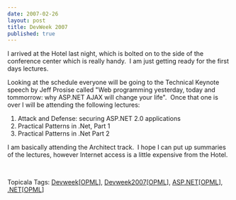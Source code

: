 ```yaml
--- 
date: 2007-02-26
layout: post
title: DevWeek 2007
published: true
---
```

<p>I arrived at the Hotel last night, which is bolted on to the side of the conference center which is really handy.  I am just getting ready for the first days lectures.</p> <p>Looking at the schedule everyone will be going to the Technical Keynote speech by Jeff Prosise called "Web programming yesterday, today and tommorrow: why ASP.NET AJAX will change your life".  Once that one is over I will be attending the following lectures:</p> <ol> <li>Attack and Defense: securing ASP.NET 2.0 applications</li> <li>Practical Patterns in .Net, Part 1</li> <li>Practical Patterns in .Net Part 2</li>
</ol> <p>I am basically attending the Architect track.  I hope I can put up summaries of the lectures, however Internet access is a little expensive from the Hotel.</p> <p> </p> <div class="wlWriterSmartContent" style="padding-right: 0px; display: inline; padding-left: 0px; padding-bottom: 0px; margin: 0px; padding-top: 0px;">Topicala Tags: <a href="http://www.topicala.com/tag/Devweek" rel="tag">Devweek</a>[<a href="http://www.topicala.com/opml/Devweek.opml">OPML</a>], <a href="http://www.topicala.com/tag/Devweek2007" rel="tag">Devweek2007</a>[<a href="http://www.topicala.com/opml/Devweek2007.opml">OPML</a>], <a href="http://www.topicala.com/tag/ASP.NET" rel="tag">ASP.NET</a>[<a href="http://www.topicala.com/opml/ASP.NET.opml">OPML</a>], <a href="http://www.topicala.com/tag/.NET" rel="tag">.NET</a>[<a href="http://www.topicala.com/opml/.NET.opml">OPML</a>]</div><div class="blogger-post-footer"><img class="posterous_download_image" src="https://blogger.googleusercontent.com/tracker/8109338-7357506289653290514?l=www.kinlan.co.uk%2Findex.html" height="1" alt="" width="1" /></div>
